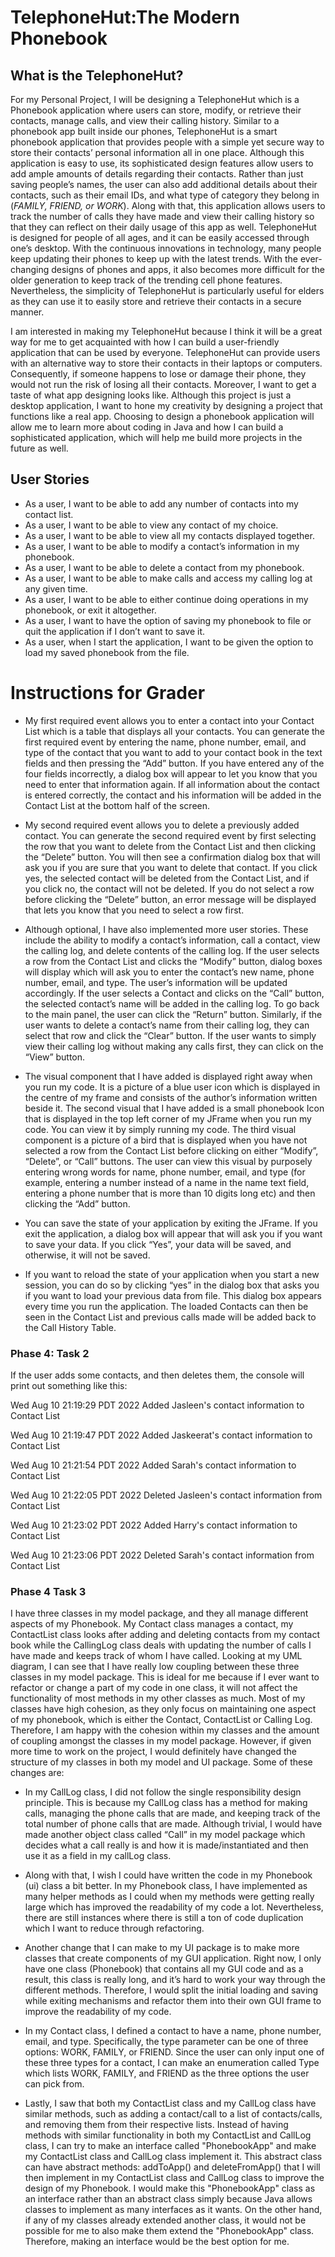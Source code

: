 # TelephoneHut:The Modern Phonebook

## What is the TelephoneHut?

For my Personal Project, I will be designing a TelephoneHut which is a Phonebook application where users can store, 
modify, or retrieve their contacts, manage calls, and view their calling history. Similar to a phonebook app built 
inside our phones, TelephoneHut is a smart phonebook application that provides people with a simple yet secure way to 
store their contacts’ personal information all in one place. Although this application is easy to use, its sophisticated 
design features allow users to add ample amounts of details regarding their contacts. Rather than just saving people’s 
names, the user can also add additional details about their contacts, such as their email IDs, and what type of category 
they belong in (*FAMILY, FRIEND, or WORK*). Along with that, this application allows users to track the number of calls 
they have made and view their calling history so that they can reflect on their daily usage of this app as well. 
TelephoneHut is designed for people of all ages, and it can be easily accessed through one’s desktop. With the 
continuous innovations in technology, many people keep updating their phones to keep up with the latest trends. With the 
ever-changing designs of phones and apps, it also becomes more difficult for the older generation to keep track of the 
trending cell phone features. Nevertheless, the simplicity of TelephoneHut is particularly useful for elders as they 
can use it to easily store and retrieve their contacts in a secure manner.

I am interested in making my TelephoneHut because I think it will be a great way for me to get acquainted with how I can
build a user-friendly application that can be used by everyone. TelephoneHut can provide users with an alternative way 
to store their contacts in their laptops or computers. Consequently, if someone happens to lose or damage their phone, 
they would not run the risk of losing all their contacts. Moreover, I want to get a taste of what app designing looks 
like. Although this project is just a desktop application, I want to hone my creativity by designing a project that 
functions like a real app. Choosing to design a phonebook application will allow me to learn more about coding in Java 
and how I can build a sophisticated application, which will help me build more projects in the future as well.


## User Stories
- As a user, I want to be able to add any number of contacts into my contact list.
- As a user, I want to be able to view any contact of my choice.
- As a user, I want to be able to view all my contacts displayed together.
- As a user, I want to be able to modify a contact’s information in my phonebook.
- As a user, I want to be able to delete a contact from my phonebook.
- As a user, I want to be able to make calls and access my calling log at any given time.
- As a user, I want to be able to either continue doing operations in my phonebook, or exit it altogether. 
- As a user, I want to have the option of saving my phonebook to file or quit the application if I don’t want to save 
it. 
- As a user, when I start the application, I want to be given the option to load my saved phonebook from the file.

# Instructions for Grader
- My first required event allows you to enter a contact into your Contact List which is a table that displays 
all your contacts. You can generate the first required event by entering the name, phone number, email, and 
type of the contact that you want to add to your contact book in the text fields and then pressing the “Add” button. 
If you have entered any of the four fields incorrectly, a dialog box will appear to let you know that you need to 
enter that information again. If all information about the contact is entered correctly, the contact and his 
information will be added in the Contact List at the bottom half of the screen. 


- My second required event allows you to delete a previously added contact. You can generate the second 
required event by first selecting the row that you want to delete from the Contact List and then clicking the 
“Delete” button. You will then see a confirmation dialog box that will ask you if you are sure that you want 
to delete that contact. If you click yes, the selected contact will be deleted from the Contact List, and if 
you click no, the contact will not be deleted. If you do not select a row before clicking the “Delete” button, 
an error message will be displayed that lets you know that you need to select a row first. 


- Although optional, I have also implemented more user stories. These include the ability to modify a 
contact’s information, call a contact, view the calling log, and delete contents of the calling log. 
If the user selects a row from the Contact List and clicks the “Modify” button, dialog boxes will display 
which will ask you to enter the contact’s new name, phone number, email, and type. The user’s information 
will be updated accordingly. If the user selects a Contact and clicks on the “Call” button, the selected 
contact’s name will be added in the calling log. To go back to the main panel, the user can click the “Return” 
button. Similarly, if the user wants to delete a contact’s name from their calling log, they can select that 
row and click the “Clear” button. If the user wants to simply view their calling log without making any calls 
first, they can click on the “View” button. 


- The visual component that I have added is displayed right away when you run my code. It is a picture of a 
blue user icon which is displayed in the centre of my frame and consists of the author’s information written 
beside it.  The second visual that I have added is a small phonebook Icon that is displayed in the top left corner 
of my JFrame when you run my code. You can view it by simply running my code. The third visual component 
is a picture of a bird that is displayed when you have not selected a row from the Contact List before clicking 
on either “Modify”, “Delete”, or “Call” buttons. The user can view this visual by purposely entering wrong words 
for name, phone number, email, and type (for example, entering a number instead of a name in the name text field, 
entering a phone number that is more than 10 digits long etc) and then clicking the “Add” button. 


- You can save the state of your application by exiting the JFrame. If you exit the application, a dialog 
box will appear that will ask you if you want to save your data. If you click “Yes”, your data will be saved, 
and otherwise, it will not be saved. 


- If you want to reload the state of your application when you start a new session, you can do so by 
clicking “yes” in the dialog box that asks you if you want to load your previous data from file. This dialog 
box appears every time you run the application. The loaded Contacts can then be seen in the Contact List and 
previous calls made will be added back to the Call History Table. 

### Phase 4: Task 2

If the user adds some contacts, and then deletes them, the console will print out something like this:

Wed Aug 10 21:19:29 PDT 2022
Added Jasleen's contact information to Contact List

Wed Aug 10 21:19:47 PDT 2022
Added Jaskeerat's contact information to Contact List

Wed Aug 10 21:21:54 PDT 2022
Added Sarah's contact information to Contact List

Wed Aug 10 21:22:05 PDT 2022
Deleted Jasleen's contact information from Contact List

Wed Aug 10 21:23:02 PDT 2022
Added Harry's contact information to Contact List

Wed Aug 10 21:23:06 PDT 2022
Deleted Sarah's contact information from Contact List

### Phase 4 Task 3

I have three classes in my model package, and they all manage different aspects of my Phonebook. 
My Contact class manages a contact, my ContactList class looks after adding and deleting contacts from my 
contact book while the CallingLog class deals with updating the number of calls I have made and keeps track 
of whom I have called. Looking at my UML diagram, I can see that I have really low coupling between these 
three classes in my model package. This is ideal for me because if I ever want to refactor or change a part 
of my code in one class, it will not affect the functionality of most methods in my other classes as much. 
Most of my classes have high cohesion, as they only focus on maintaining one aspect of my phonebook, which 
is either the Contact, ContactList or Calling Log. Therefore, I am happy with the cohesion within my classes 
and the amount of coupling amongst the classes in my model package. However, if given more time to work on 
the project, I would definitely have changed the structure of my classes in both my model and UI package. 
Some of these changes are:


- In my CallLog class, I did not follow the single responsibility design principle. 
This is because my CallLog class has a method for making calls, managing the phone calls that are made, and 
keeping track of the total number of phone calls that are made. Although trivial, I would have made another 
object class called “Call” in my model package which decides what a call really is and how it is made/instantiated 
and then use it as a field in my callLog class.


- Along with that, I wish I could have written the code in my Phonebook (ui) class a bit better. In my Phonebook class, 
I have implemented as many helper methods as I could when my methods were getting really large which has 
improved the readability of my code a lot. Nevertheless, there are still instances where there is still a 
ton of code duplication which I want to reduce through refactoring. 



- Another change that I can make to my UI package is to make more classes that create components of my GUI 
application. Right now, I only have one class (Phonebook) that contains all my GUI code and as a result, 
this class is really long, and it’s hard to work your way through the different methods. Therefore, I would 
split the initial loading and saving while exiting mechanisms and refactor them into their own GUI frame to 
improve the readability of my code. 


- In my Contact class, I defined a contact to have a name, phone number, email, and type. Specifically, the type 
parameter can be one of three options: WORK, FAMILY, or FRIEND. Since the user can only input one of these three types
for a contact, I can make an enumeration called Type which lists WORK, FAMILY, and FRIEND as the three options the user 
can pick from. 


- Lastly, I saw that both my ContactList class and my CallLog class have similar methods, such as adding a contact/call 
to a list of contacts/calls, and removing them from their respective lists. Instead of having methods with similar 
functionality in both my ContactList and CallLog class, I can try to make an interface called "PhonebookApp" and 
make my ContactList class and CallLog class implement it. This abstract class can have abstract methods: addToApp() and 
deleteFromApp() that I will then implement in my ContactList class and CallLog
class to improve the design of my Phonebook. I would make this "PhonebookApp" class as an interface rather than an 
abstract class simply because Java allows classes to implement as many interfaces as it wants. On the other hand, if any
of my classes already extended another class, it would not be possible for me to also make them extend the 
"PhonebookApp" class. Therefore, making an interface would be the best option for me. 









